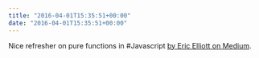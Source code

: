 ```yaml
---
title: "2016-04-01T15:35:51+00:00"
date: "2016-04-01T15:35:51+00:00"
---
```


Nice refresher on pure functions in #Javascript [by Eric Elliott on Medium](https://medium.com/javascript-scene/master-the-javascript-interview-what-is-a-pure-function-d1c076bec976).
